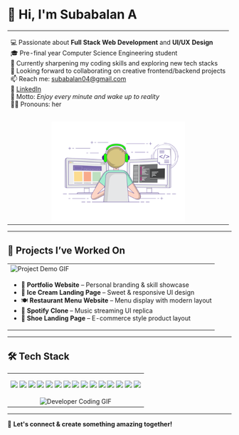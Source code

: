 # 👋 Hi, I'm Subabalan A

<table>
  <tr>
    <td valign="top" width="100%">
    
💻 Passionate about **Full Stack Web Development** and **UI/UX Design**  
🎓 Pre-final year Computer Science Engineering student  
🌱 Currently sharpening my coding skills and exploring new tech stacks  
🤝 Looking forward to collaborating on creative frontend/backend projects  
📫 Reach me: subabalan04@gmail.com  
🔗 [LinkedIn](https://www.linkedin.com/in/subabalan28/)  
🧠 Motto: *Enjoy every minute and wake up to reality*  
👩‍💻 Pronouns: her

<br/>

<div align="center">
  <img src="git.gif" alt="Git Demo" style="max-width: 100%; width: 300px;" />
</div>

</td>
  </tr>
</table>

---

## 🚀 Projects I’ve Worked On

<table>
  <tr>
    <td width="100%">
      <img src="https://media.giphy.com/media/L1R1tvI9svkIWwpVYr/giphy.gif" alt="Project Demo GIF" style="max-width: 100%; width: 100%;" />
    </td>
  </tr>
  <tr>
    <td>
      <ul>
        <li>🎨 <strong>Portfolio Website</strong> – Personal branding & skill showcase</li>
        <li>🍨 <strong>Ice Cream Landing Page</strong> – Sweet & responsive UI design</li>
        <li>🍽️ <strong>Restaurant Menu Website</strong> – Menu display with modern layout</li>
        <li>🎵 <strong>Spotify Clone</strong> – Music streaming UI replica</li>
        <li>👟 <strong>Shoe Landing Page</strong> – E-commerce style product layout</li>
      </ul>
    </td>
  </tr>
</table>

---

## 🛠️ Tech Stack

<table>
  <tr>
    <!-- LEFT: Tech Stack Badges -->
    <td valign="top" width="100%">
      <p>
        <img src="https://img.shields.io/badge/-HTML5-E34F26?logo=html5&logoColor=white"/>
        <img src="https://img.shields.io/badge/-CSS3-1572B6?logo=css3"/>
        <img src="https://img.shields.io/badge/-JavaScript-F7DF1E?logo=javascript&logoColor=black"/>
        <img src="https://img.shields.io/badge/-C-00599C?logo=c&logoColor=white"/>
        <img src="https://img.shields.io/badge/-C++-00599C?logo=c%2B%2B&logoColor=white"/>
        <img src="https://img.shields.io/badge/-Python-3776AB?logo=python&logoColor=white"/>
        <img src="https://img.shields.io/badge/-Django-092E20?logo=django&logoColor=white"/>
        <img src="https://img.shields.io/badge/-Node.js-339933?logo=nodedotjs&logoColor=white"/>
        <img src="https://img.shields.io/badge/-Express.js-000000?logo=express&logoColor=white"/>
        <img src="https://img.shields.io/badge/-React-61DAFB?logo=react"/>
        <img src="https://img.shields.io/badge/-MongoDB-47A248?logo=mongodb&logoColor=white"/>
        <img src="https://img.shields.io/badge/-MySQL-4479A1?logo=mysql&logoColor=white"/>
        <img src="https://img.shields.io/badge/-Docker-2496ED?logo=docker&logoColor=white"/>
        <img src="https://img.shields.io/badge/-Git-F05032?logo=git&logoColor=white"/>
        <img src="https://img.shields.io/badge/-Figma-F24E1E?logo=figma&logoColor=white"/>
      </p>
    </td>
  </tr>
  <tr>
    <td align="center">
      <img src="https://media.giphy.com/media/v1.Y2lkPTc5MGI3NjExZ3JyY21lNXRocXJ4ZWNpbWs4dWpycnplZHUwYXo0YWluZHM4YXVreSZlcD12MV9naWZzX3NlYXJjaCZjdD1n/u2pmTWUi0MXjyrMaVj/giphy.gif" width="300" alt="Developer Coding GIF"/>
    </td>
  </tr>
</table>

---

📌 **Let's connect & create something amazing together!**
